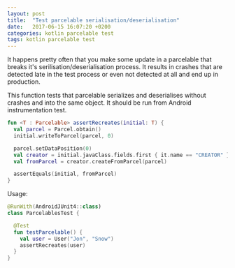 ```yaml
---
layout: post
title:  "Test parcelable serialisation/deserialisation"
date:   2017-06-15 16:07:20 +0200
categories: kotlin parcelable test
tags: kotlin parcelable test
---
```


It happens pretty often that you make some update in a parcelable that breaks it's serilisation/deserialisation process. It results in crashes that are detected late in the test process or even not detected at all and end up in production.

This function tests that parcelable serializes and deserialises without crashes and into the same object. It should be run from Android instrumentation test.

```kotlin
fun <T : Parcelable> assertRecreates(initial: T) {
  val parcel = Parcel.obtain()
  initial.writeToParcel(parcel, 0)  

  parcel.setDataPosition(0)
  val creator = initial.javaClass.fields.first { it.name == "CREATOR" }.get(null) as Parcelable.Creator<*>
  val fromParcel = creator.createFromParcel(parcel)

  assertEquals(initial, fromParcel)
}
```

Usage:

```kotlin
@RunWith(AndroidJUnit4::class)
class ParcelablesTest {

  @Test
  fun testParcelable() {
    val user = User("Jon", "Snow")
    assertRecreates(user)
  }
}
```
